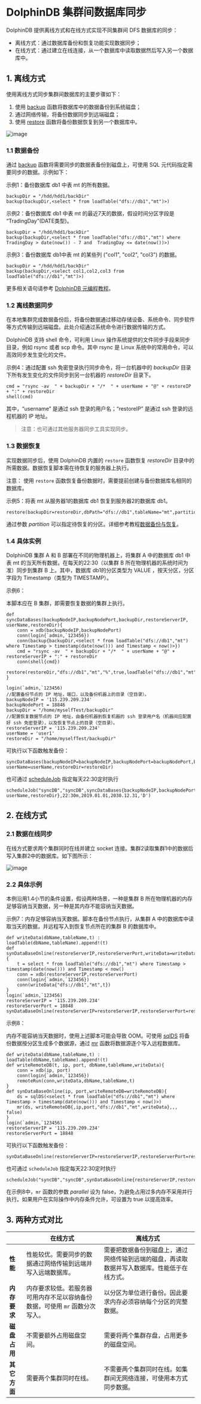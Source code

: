 # DolphinDB 集群间数据库同步

DolphinDB 提供离线方式和在线方式实现不同集群间 DFS 数据库的同步：
* 离线方式：通过数据库备份和恢复功能实现数据同步；
* 在线方式：通过建立在线连接，从一个数据库中读取数据然后写入另一个数据库中。

## 1. 离线方式
  
使用离线方式同步集群间数据库的主要步骤如下：

1. 使用 [backup](https://www.dolphindb.cn/cn/help/FunctionsandCommands/FunctionReferences/b/backup.html) 函数将数据库中的数据备份到系统磁盘；
2. 通过网络传输，将备份数据同步到远端磁盘；
3. 使用 [restore](https://www.dolphindb.cn/cn/help/FunctionsandCommands/FunctionReferences/r/restore.html) 函数将备份数据恢复到另一个数据库中。

![image](./images/datasync/1.png)  

### 1.1 数据备份
通过 [backup](https://www.dolphindb.cn/cn/help/FunctionsandCommands/FunctionReferences/b/backup.html) 函数将需要同步的数据表备份到磁盘上，可使用 SQL 元代码指定需要同步的数据。示例如下：  

示例1：备份数据库 db1 中表 mt 的所有数据。
```
backupDir = "/hdd/hdd1/backDir"
backup(backupDir,<select * from loadTable("dfs://db1","mt")>)
```

示例2：备份数据库 db1 中表 mt 的最近7天的数据，假设时间分区字段是 “TradingDay”(DATE类型)。
```
backupDir = "/hdd/hdd1/backDir"	
backup(backupDir,<select * from loadTable("dfs://db1","mt") where TradingDay > date(now()) - 7 and  TradingDay <= date(now())>)
```

示例3：备份数据库 db1中表 mt 的某些列 ("col1", "col2", "col3") 的数据。
```
backupDir = "/hdd/hdd1/backDir"
backup(backupDir,<select col1,col2,col3 from loadTable("dfs://db1","mt")>)
```

更多相关语句请参考 [DolphinDB 元编程教程](./meta_programming.md)。

### 1.2 离线数据同步
在本地集群完成数据备份后，将备份数据通过移动存储设备、系统命令、同步软件等方式传输到远端磁盘。此处介绍通过系统命令进行数据传输的方式。

DolphinDB 支持 shell 命令，可利用 Linux 操作系统提供的文件同步手段来同步目录，例如 rsync 或者 scp 命令。其中 rsync 是 Linux 系统中的常用命令，可以高效同步发生变化的文件。

示例4：通过配置 ssh 免密登录执行同步命令，将一台机器中的 *backupDir* 目录下所有发生变化的文件同步到另一台机器的 *restoreDir* 目录下。
```
cmd = "rsync -av  " + backupDir + "/*  " + userName + "@" + restoreIP + ":" + restoreDir 
shell(cmd)
```
其中，“username” 是通过 ssh 登录的用户名；“restoreIP” 是通过 ssh 登录的远程机器的 IP 地址。

> 注意：也可通过其他服务器同步工具实现同步。

### 1.3 数据恢复
实现数据同步后，使用 DolphinDB 内置的 `restore` 函数恢复 *restoreDir* 目录中的所需数据。数据恢复脚本需在待恢复的服务器上执行。

注意： 使用 `restore` 函数恢复备份数据时，需要提前创建与备份数据库名相同的数据库。

示例5：将表 mt 从服务器1的数据库 db1 恢复到服务器2的数据库 db1。
```
restore(backupDir=restoreDir,dbPath="dfs://db1",tableName="mt",partition="%",force=true,outputTable=loadTable("dfs://db1","mt"))
```
通过参数 *partition* 可以指定待恢复的分区。详细参考教程[数据备份与恢复](./restore-backup.md)。

### 1.4 具体实例
DolphinDB 集群 A 和 B 部署在不同的物理机器上，将集群 A 中的数据库 db1 中表 mt 的当天所有数据，在每天的22:30（以集群 B 所在物理机器的系统时间为准）同步到集群 B 上。其中，数据库 db1的分区类型为 VALUE ，按天分区，分区字段为 Timestamp（类型为 TIMESTAMP）。   

示例6：

本脚本应在 B 集群，即需要恢复数据的集群上执行。
```
def syncDataBases(backupNodeIP,backupNodePort,backupDir,restoreServerIP, userName,restoreDir){
	conn = xdb(backupNodeIP,backupNodePort)
	conn(login{`admin,`123456})
	conn(backup{backupDir,<select * from loadTable("dfs://db1","mt") where Timestamp > timestamp(date(now())) and Timestamp < now()>})
	cmd = "rsync -av  " + backupDir + "/*  " + userName + "@" + restoreServerIP + ":" + restoreDir 
	conn(shell{cmd})
	restore(restoreDir,"dfs://db1","mt","%",true,loadTable("dfs://db1","mt"))
}

login(`admin,`123456)
//配置备份节点的 IP 地址，端口，以及备份机器上的目录（空目录）。
backupNodeIP = '115.239.209.234' 
backupNodePort = 18846
backupDir = "/home/myselfTest/backupDir"
//配置恢复数据节点的 IP 地址，由备份机器到恢复机器的 ssh 登录用户名（机器间应配置好 ssh 免密登录），以及恢复节点上的目录（空目录）。
restoreServerIP = '115.239.209.234'
userName = 'user1'
restoreDir = "/home/myselfTest/backupDir"
```

可执行以下函数触发备份：
```
syncDataBases(backupNodeIP=backupNodeIP,backupNodePort=backupNodePort,backupDir=backupDir,restoreServerIP=restoreServerIP, userName=userName,restoreDir=restoreDir)
```
也可通过 [scheduleJob](https://www.dolphindb.cn/cn/help/FunctionsandCommands/FunctionReferences/s/scheduleJob.html) 指定每天22:30定时执行
```
scheduleJob("syncDB","syncDB",syncDataBases{backupNodeIP,backupNodePort,backupDir,restoreServerIP, userName,restoreDir},22:30m,2019.01.01,2030.12.31,'D')
```

## 2. 在线方式

### 2.1 数据在线同步

在线方式要求两个集群同时在线并建立 socket 连接。集群2读取集群1中的数据后写入集群2中的数据库。如下图所示：

![image](./images/datasync/2.png) 


### 2.2 具体示例
本例沿用1.4小节的条件设置，假设两种场景，一种是集群 B 所在物理机器的内存足够容纳当天数据，另一种是其内存不能容纳当天数据。

示例7：内存足够容纳当天数据。脚本在备份节点执行，从集群 A 中的数据库中读取当天的数据，并远程写入到恢复节点所在的集群 B 的数据库中。
```
def writeData(dbName,tableName,t) : loadTable(dbName,tableName).append!(t)
def synDataBaseOnline(restoreServerIP,restoreServerPort,writeData=writeData){
	t = select * from loadTable("dfs://db1","mt") where Timestamp > timestamp(date(now())) and Timestamp < now()
	conn = xdb(restoreServerIP,restoreServerPort)
	conn(login{`admin,`123456})
	conn(writeData{"dfs://db1","mt",t})
}
login(`admin,`123456)
restoreServerIP = '115.239.209.234'
restoreServerPort = 18848
synDataBaseOnline(restoreServerIP=restoreServerIP,restoreServerPort=restoreServerPort)
```
示例8：

内存不能容纳当天数据时，使用上述脚本可能会导致 OOM。可使用 [sqlDS](https://www.dolphindb.cn/cn/help/FunctionsandCommands/FunctionReferences/s/sqlDS.html) 将备份数据按分区生成多个数据源，通过 [mr](https://www.dolphindb.cn/cn/help/FunctionsandCommands/FunctionReferences/m/mr.html) 函数将数据源逐个写入远程数据库。
```
def writeData(dbName,tableName,t) : loadTable(dbName,tableName).append!(t)
def writeRemoteDB(t, ip, port, dbName,tableName,writeData){
	conn = xdb(ip, port)
	conn(login{`admin,`123456})
	remoteRun(conn,writeData,dbName,tableName,t)
}
def synDataBaseOnline(ip, port,writeRemoteDB=writeRemoteDB){
	ds = sqlDS(<select * from loadTable("dfs://db1","mt") where Timestamp > timestamp(date(now())) and Timestamp < now()>)
	mr(ds, writeRemoteDB{,ip,port,"dfs://db1","mt",writeData},,, false)
}
login(`admin,`123456)
restoreServerIP = '115.239.209.234'
restoreServerPort = 18848
```
可执行以下函数触发备份：
```
synDataBaseOnline(restoreServerIP=restoreServerIP,restoreServerPort=restoreServerPort)
```
也可通过 `scheduleJob` 指定每天22:30定时执行
```
scheduleJob("syncDB","syncDB",synDataBaseOnline{restoreServerIP,restoreServerPort},22:30m,2019.01.01,2030.12.31,'D')
```
在示例8中，`mr` 函数的参数 *parallel* 设为 false，为避免占用过多内存不采用并行执行。如果用户在实际操作中内存条件允许，可设置为 true 以提高效率。

## 3. 两种方式对比

|              | 在线方式     | 离线方式     |
| ------------ | ------------ | ----------- |
| **性能**    | 性能较优。需要同步的数据通过网络传输到远端并写入远端数据库。|需要把数据备份到磁盘上，通过网络传输到远端的磁盘，再读取数据并写入数据库。性能低于在线方式。|
| **内存要求** |内存要求较低。若服务器可用内存不足以容纳备份数据，可使用 `mr` 函数分次写入。| 以分区为单位进行备份。因此要求内存必须容纳每个分区的完整数据。|
| **磁盘占用** |不需要额外占用磁盘空间。|需要将两个集群存盘，占用更多的磁盘空间。|
| **其它方面** |需要两个集群同时在线。|不需要两个集群同时在线。如集群间无网络连接，可使用本方式同步数据。|